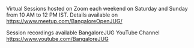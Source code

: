 Virtual Sessions hosted on Zoom each weekend on Saturday and Sunday from 10 AM to 12 PM IST. Details available on https://www.meetup.com/BangaloreOpenJUG/

Session recordings available BangaloreJUG YouTube Channel  https://www.youtube.com/BangaloreJUG
